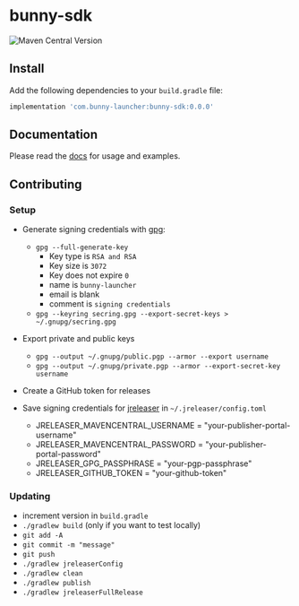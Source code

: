 # bunny-sdk

![Maven Central Version](https://img.shields.io/maven-central/v/com.bunny-launcher/bunny-sdk)

## Install

Add the following dependencies to your `build.gradle` file:

```gradle
implementation 'com.bunny-launcher:bunny-sdk:0.0.0'
```

## Documentation

Please read the [docs](https://bunny-launcher.com/bunny-sdk/java) for usage and examples.

## Contributing

### Setup

- Generate signing credentials with [gpg](https://www.gnupg.org/gph/en/manual.html#AEN26):

  - `gpg --full-generate-key`
    - Key type is `RSA and RSA`
    - Key size is `3072`
    - Key does not expire `0`
    - name is `bunny-launcher`
    - email is blank
    - comment is `signing credentials`
  - `gpg --keyring secring.gpg --export-secret-keys > ~/.gnupg/secring.gpg`

- Export private and public keys

  - `gpg --output ~/.gnupg/public.pgp --armor --export username`
  - `gpg --output ~/.gnupg/private.pgp --armor --export-secret-key username`

- Create a GitHub token for releases

- Save signing credentials for [jreleaser](https://jreleaser.org/guide/latest/examples/maven/maven-central.html#_gradle) in `~/.jreleaser/config.toml`

  - JRELEASER_MAVENCENTRAL_USERNAME = "your-publisher-portal-username"
  - JRELEASER_MAVENCENTRAL_PASSWORD = "your-publisher-portal-password"
  - JRELEASER_GPG_PASSPHRASE = "your-pgp-passphrase"
  - JRELEASER_GITHUB_TOKEN = "your-github-token"

### Updating

- increment version in `build.gradle`
- `./gradlew build` (only if you want to test locally)
- `git add -A`
- `git commit -m "message"`
- `git push`
- `./gradlew jreleaserConfig`
- `./gradlew clean`
- `./gradlew publish`
- `./gradlew jreleaserFullRelease`
